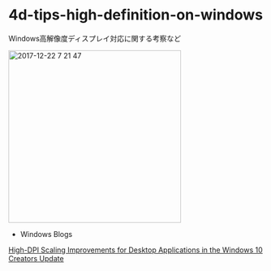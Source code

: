 # 4d-tips-high-definition-on-windows
Windows高解像度ディスプレイ対応に関する考察など

<img width="340" alt="2017-12-22 7 21 47" src="https://user-images.githubusercontent.com/10509075/34280454-12f2bc54-e6fb-11e7-8779-0fc2c3462d0c.png">

* Windows Blogs 

[High-DPI Scaling Improvements for Desktop Applications in the Windows 10 Creators Update](https://blogs.windows.com/buildingapps/2017/04/04/high-dpi-scaling-improvements-desktop-applications-windows-10-creators-update/)  
